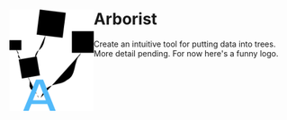# Arborist <img src="arborist.png" width="150" align="left">

Create an intuitive tool for putting data into trees. More detail pending. For now here's a funny logo.